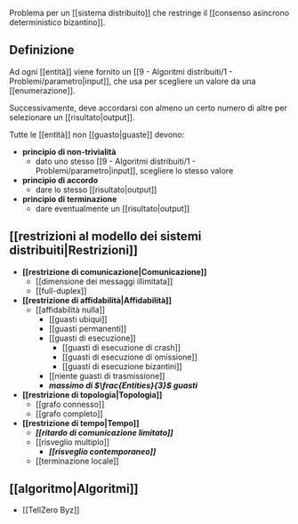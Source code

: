 Problema per un [[sistema distribuito]] che restringe il [[consenso asincrono deterministico bizantino]].

## Definizione

Ad ogni [[entità]] viene fornito un [[9 - Algoritmi distribuiti/1 - Problemi/parametro|input]], che usa per scegliere un valore da una [[enumerazione]].

Successivamente, deve accordarsi con almeno un certo numero di altre per selezionare un [[risultato|output]].

Tutte le [[entità]] non [[guasto|guaste]] devono:
- **principio di non-trivialità**
	- dato uno stesso [[9 - Algoritmi distribuiti/1 - Problemi/parametro|input]], scegliere lo stesso valore
- **principio di accordo**
	- dare lo stesso [[risultato|output]]
- **principio di terminazione**
	- dare eventualmente un [[risultato|output]]

## [[restrizioni al modello dei sistemi distribuiti|Restrizioni]]

- **[[restrizione di comunicazione|Comunicazione]]**
	- [[dimensione dei messaggi illimitata]]
	- [[full-duplex]]
- **[[restrizione di affidabilità|Affidabilità]]**
	- [[affidabilità nulla]]
		- [[guasti ubiqui]]
		- [[guasti permanenti]]
		- [[guasti di esecuzione]]
			- [[guasti di esecuzione di crash]]
			- [[guasti di esecuzione di omissione]]
			- [[guasti di esecuzione bizantini]]
		- [[niente guasti di trasmissione]]
		- ***massimo di $\frac{Entities}{3}$ guasti***
- **[[restrizione di topologia|Topologia]]**
	- [[grafo connesso]]
	- [[grafo completo]]
- **[[restrizione di tempo|Tempo]]**
	- ***[[ritardo di comunicazione limitato]]***
	- [[risveglio multiplo]]
		- ***[[risveglio contemporaneo]]***
	- [[terminazione locale]]

## [[algoritmo|Algoritmi]]

- [[TellZero Byz]]

